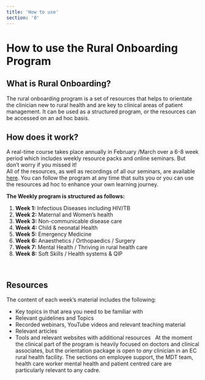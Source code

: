 ```yaml
---
title: 'How to use'
section: '0'
---
```

# How to use the Rural Onboarding Program

## What is Rural Onboarding?

The rural onboarding program is a set of resources that helps to orientate the clinician new to rural health and are key to clinical areas of patient management. It can be used as a structured program, or the resources can be accessed on an ad hoc basis. 

## How does it work?
A real-time course takes place annually in February /March over a 6-8 week period which includes weekly resource packs and online seminars.  But don’t worry if you missed it!  
All of the resources, as well as recordings of all our seminars, are available [here](/portal). You can follow the program at any time that suits you or you can  use the resources ad hoc to enhance your own learning journey. 

**The Weekly program is structured as follows:**
1. **Week 1:** Infectious Diseases including HIV/TB
2. **Week 2:** Maternal and Women’s health
3. **Week 3:** Non-communicable disease care
4. **Week 4:** Child & neonatal Health
5. **Week 5:** Emergency Medicine
6. **Week 6:** Anaesthetics / Orthopaedics / Surgery
7. **Week 7:** Mental Health / Thriving in rural health care
8. **Week 8:** Soft Skills / Health systems & QIP 

 
## Resources
The content of each week’s material includes the following:
* Key topics in that area you need to be familiar with
* Relevant guidelines and Topics
* Recorded webinars, YouTube videos and relevant teaching material
* Relevant articles 
* Tools and relevant websites with additional resources
 
At the moment the clinical part of the program is heavily focused on doctors and clinical associates, but the orientation package is open to *any* clinician in an EC rural health facility. The sections on employee support, the MDT team, health care worker mental health and patient centred care are particularly relevant to any cadre.
<!--
    This is a comment and is not displayed on the website. Do not alter this text between arrows (->).
    To change the content in this file, simply retype/ copy+paste any text above, as you would in a normal text file/ word document.

    The hashtag ( # ) symbols followed by a space and then text show a heading. The more #s you have, the smaller/"less important" the heading. You can add up to 6 # but we suggest max 4 #. make sure each heading is on a separate line.

    The single star ( * ) followed by a space and then text shows an item in a bulleted list. Make sure each item is on a separate line. 
    
    The number (e.g., "1." "2." etc.) followed by a space and then text shows an item in a numbered list. Make sure each item is on a separate line. 

    The text surrounded by double stars ( ** ) with no space show bold text.

    The text surrounded by single stars ( * ) with no space show italic text.

    Links are created by putting the text you want to show in square brackets ( [] ) followed by the link in round brackets ( () ). For example, [RuReSA](https://ruresa.org.za/) will show as RuReSA and link to the RuReSA website.

    Please refer to the "HOW TO USE" or "HOW TO USE SHORT" files for more information.
 -->